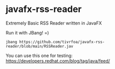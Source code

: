 # javafx-rss-reader
Extremely Basic RSS Reader written in JavaFX

Run it with JBang! =)
```
jbang https://github.com/tivrfoa/javafx-rss-reader/blob/main/RSSReader.jav
```

You can use this one for testing:
https://developers.redhat.com/blog/tag/java/feed/

